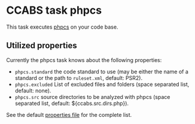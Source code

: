 CCABS task phpcs
================

This task executes [phpcs](https://github.com/squizlabs/PHP_CodeSniffer) on your code base.

Utilized properties
-------------------

Currently the phpcs task knows about the following properties:
* `phpcs.standard` the code standard to use (may be either the name of a standard or the path to `ruleset.xml`, default: PSR2).
* `phpcs.excluded` List of excluded files and folders (space separated list, default: none).
* `phpcs.src` source directories to be analyzed with phpcs (space separated list, default: ${ccabs.src.dirs.php}).

See the default [properties file](default.properties) for the complete list.
